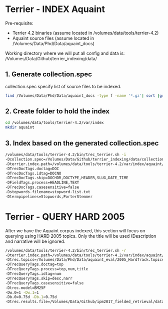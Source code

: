 # Terrier - INDEX Aquaint

Pre-requisite:
* Terrier 4.2 binaries (assume located in /volumes/data/tools/terrier-4.2)
* Aquaint source files (assume located in /Volumes/Data/Phd/Data/aquaint_docs)

Working directory where we will put all config and data is:
/Volumes/Data/Github/terrier_indexing/data/

## 1. Generate collection.spec
collection.spec specify list of source files to be indexed.
```bash
find /Volumes/Data/Phd/Data/aquaint_docs -type f -name '*.gz'| sort |grep -v info > /Volumes/Data/Github/terrier_indexing/data/collection_aquaint.spec
```

## 2. Create folder to hold the index
```bash
cd /volumes/data/tools/terrier-4.2/var/index
mkdir aquaint
```

## 3. Index based on the generated collection.spec
```bash
/volumes/data/tools/terrier-4.2/bin/trec_terrier.sh -i
-Dcollection.spec=/Volumes/Data/Github/terrier_indexing/data/collection_aquaint.spec
-Dterrier.index.path=/volumes/data/tools/terrier-4.2/var/index/aquaint/
-DTrecDocTags.doctag=DOC
-DTrecDocTags.idtag=DOCNO
-DTrecDocTags.skip=DOCHDR,DOCTYPE,HEADER,SLUG,DATE_TIME
-DFieldTags.process=HEADLINE,TEXT
-DTrecDocTags.casesensitive=false
-Dstopwords.filename=stopword-list.txt
-Dtermpipelines=Stopwords,PorterStemmer
```

# Terrier - QUERY HARD 2005
After we have the Aquaint corpus indexed, this section will focus on querying using HARD 2005 topics.
Only the title will be used (Description and narrative will be ignored.

```bash
/volumes/data/tools/terrier-4.2/bin/trec_terrier.sh -r
-Dterrier.index.path=/volumes/data/tools/terrier-4.2/var/index/aquaint/
-Dtrec.topics=/Volumes/Data/Phd/Data/aquaint_eval/2005_HardTrack.topics.txt
-DTrecQueryTags.doctag=top
-DTrecQueryTags.process=top,num,title
-DTrecQueryTags.idtag=num
-DTrecQueryTags.skip=desc,narr
-DTrecQueryTags.casesensitive=false
-Dtrec.model=BM25F
-Dw.0=1 -Dw.1=1
-Db.0=0.75d -Db.1=0.75d
-Dtrec.results.file=/Volumes/Data/Github/ipm2017_fielded_retrieval/data/terrier/ter_hard2005.run
```